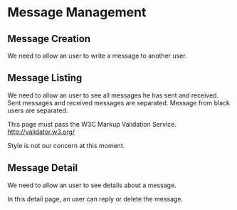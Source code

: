 Message Management
==================

Message Creation
-----------------
We need to allow an user to write a message to another user.

Message Listing
---------------
We need to allow an user to see all messages he has sent and received. Sent
messages and received messages are separated. Message from black users are
separated.

This page must pass the W3C Markup Validation Service. http://validator.w3.org/

Style is not our concern at this moment.

Message Detail
--------------
We need to allow an user to see details about a message.

In this detail page, an user can reply or delete the message.
